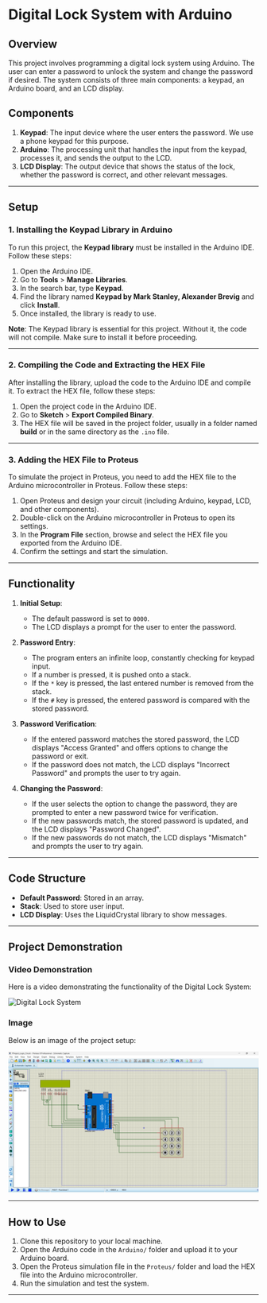 # Digital Lock System with Arduino

## Overview
This project involves programming a digital lock system using Arduino. The user can enter a password to unlock the system and change the password if desired. The system consists of three main components: a keypad, an Arduino board, and an LCD display.

## Components
1. **Keypad**: The input device where the user enters the password. We use a phone keypad for this purpose.
2. **Arduino**: The processing unit that handles the input from the keypad, processes it, and sends the output to the LCD.
3. **LCD Display**: The output device that shows the status of the lock, whether the password is correct, and other relevant messages.

---

## Setup

### 1. **Installing the Keypad Library in Arduino**
To run this project, the **Keypad library** must be installed in the Arduino IDE. Follow these steps:

1. Open the Arduino IDE.
2. Go to **Tools** > **Manage Libraries**.
3. In the search bar, type **Keypad**.
4. Find the library named **Keypad by Mark Stanley, Alexander Brevig** and click **Install**.
5. Once installed, the library is ready to use.

**Note**: The Keypad library is essential for this project. Without it, the code will not compile. Make sure to install it before proceeding.

---

### 2. **Compiling the Code and Extracting the HEX File**
After installing the library, upload the code to the Arduino IDE and compile it. To extract the HEX file, follow these steps:

1. Open the project code in the Arduino IDE.
2. Go to **Sketch** > **Export Compiled Binary**.
3. The HEX file will be saved in the project folder, usually in a folder named **build** or in the same directory as the `.ino` file.

---

### 3. **Adding the HEX File to Proteus**
To simulate the project in Proteus, you need to add the HEX file to the Arduino microcontroller in Proteus. Follow these steps:

1. Open Proteus and design your circuit (including Arduino, keypad, LCD, and other components).
2. Double-click on the Arduino microcontroller in Proteus to open its settings.
3. In the **Program File** section, browse and select the HEX file you exported from the Arduino IDE.
4. Confirm the settings and start the simulation.

---

## Functionality

1. **Initial Setup**:
   - The default password is set to `0000`.
   - The LCD displays a prompt for the user to enter the password.

2. **Password Entry**:
   - The program enters an infinite loop, constantly checking for keypad input.
   - If a number is pressed, it is pushed onto a stack.
   - If the `*` key is pressed, the last entered number is removed from the stack.
   - If the `#` key is pressed, the entered password is compared with the stored password.

3. **Password Verification**:
   - If the entered password matches the stored password, the LCD displays "Access Granted" and offers options to change the password or exit.
   - If the password does not match, the LCD displays "Incorrect Password" and prompts the user to try again.

4. **Changing the Password**:
   - If the user selects the option to change the password, they are prompted to enter a new password twice for verification.
   - If the new passwords match, the stored password is updated, and the LCD displays "Password Changed".
   - If the new passwords do not match, the LCD displays "Mismatch" and prompts the user to try again.

---

## Code Structure

- **Default Password**: Stored in an array.
- **Stack**: Used to store user input.
- **LCD Display**: Uses the LiquidCrystal library to show messages.

---

## Project Demonstration

### Video Demonstration
Here is a video demonstrating the functionality of the Digital Lock System:

![Digital Lock System](https://drive.google.com/file/d/16o0qsDbw5fpSPnZaSbAQwQ8XHM9YYBgH/view?usp=sharing)


### Image
Below is an image of the project setup:

![Digital Lock System](image.png)

---

## How to Use
1. Clone this repository to your local machine.
2. Open the Arduino code in the `Arduino/` folder and upload it to your Arduino board.
3. Open the Proteus simulation file in the `Proteus/` folder and load the HEX file into the Arduino microcontroller.
4. Run the simulation and test the system.

---
